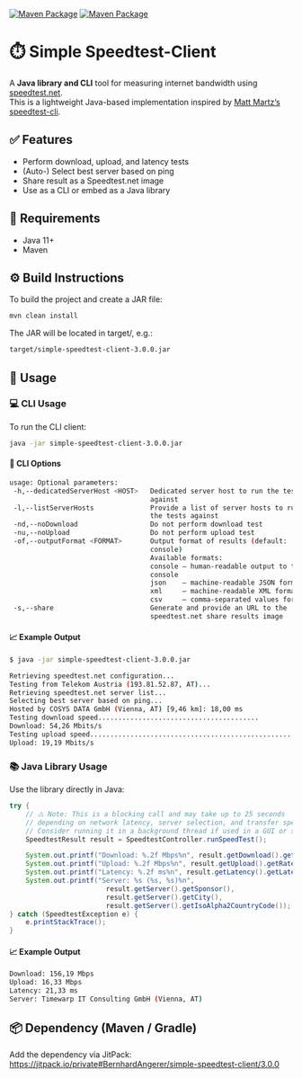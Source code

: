 [![Maven Package](https://github.com/BernhardAngerer/simple-speedtest-client/actions/workflows/maven-publish.yml/badge.svg)](https://github.com/BernhardAngerer/simple-speedtest-client/actions/workflows/maven-publish.yml)
[![Maven Package](https://github.com/BernhardAngerer/simple-speedtest-client/actions/workflows/maven-verify.yml/badge.svg)](https://github.com/BernhardAngerer/simple-speedtest-client/actions/workflows/maven-verify.yml)

# ⏱️ Simple Speedtest-Client

A **Java library and CLI** tool for measuring internet bandwidth using [speedtest.net](https://www.speedtest.net/).  
This is a lightweight Java-based implementation inspired by [Matt Martz’s speedtest-cli](https://github.com/sivel/speedtest-cli).

## ✅ Features

- Perform download, upload, and latency tests
- (Auto-) Select best server based on ping
- Share result as a Speedtest.net image
- Use as a CLI or embed as a Java library

## 🧰 Requirements
- Java 11+
- Maven

## ⚙️ Build Instructions
To build the project and create a JAR file:
```bash
mvn clean install
```
The JAR will be located in target/, e.g.:
```bash
target/simple-speedtest-client-3.0.0.jar
```

## 🚀 Usage

### 💻 CLI Usage
To run the CLI client:
```bash
java -jar simple-speedtest-client-3.0.0.jar
```

#### 🔧 CLI Options
```bash
usage: Optional parameters:
 -h,--dedicatedServerHost <HOST>   Dedicated server host to run the tests
                                   against
 -l,--listServerHosts              Provide a list of server hosts to run
                                   the tests against
 -nd,--noDownload                  Do not perform download test
 -nu,--noUpload                    Do not perform upload test
 -of,--outputFormat <FORMAT>       Output format of results (default:
                                   console)
                                   Available formats:
                                   console — human-readable output to the
                                   console
                                   json    — machine-readable JSON format
                                   xml     — machine-readable XML format
                                   csv     — comma-separated values format
 -s,--share                        Generate and provide an URL to the
                                   speedtest.net share results image

```

#### 📈 Example Output
```bash
$ java -jar simple-speedtest-client-3.0.0.jar 

Retrieving speedtest.net configuration...
Testing from Telekom Austria (193.81.52.87, AT)...
Retrieving speedtest.net server list...
Selecting best server based on ping...
Hosted by COSYS DATA GmbH (Vienna, AT) [9,46 km]: 18,00 ms
Testing download speed........................................
Download: 54,26 Mbits/s
Testing upload speed...................................................
Upload: 19,19 Mbits/s
```

### 📚 Java Library Usage
Use the library directly in Java:
```java
try {
    // ⚠️ Note: This is a blocking call and may take up to 25 seconds 
    // depending on network latency, server selection, and transfer speed.
    // Consider running it in a background thread if used in a GUI or server application.
    SpeedtestResult result = SpeedtestController.runSpeedTest();

    System.out.printf("Download: %.2f Mbps%n", result.getDownload().getRateInMbps());
    System.out.printf("Upload: %.2f Mbps%n", result.getUpload().getRateInMbps());
    System.out.printf("Latency: %.2f ms%n", result.getLatency().getLatency());
    System.out.printf("Server: %s (%s, %s)%n",
                        result.getServer().getSponsor(),
                        result.getServer().getCity(),
                        result.getServer().getIsoAlpha2CountryCode());
} catch (SpeedtestException e) {
    e.printStackTrace();
}
```

#### 📈 Example Output
```bash
Download: 156,19 Mbps
Upload: 16,33 Mbps
Latency: 21,33 ms
Server: Timewarp IT Consulting GmbH (Vienna, AT)
```

## 📦 Dependency (Maven / Gradle)
Add the dependency via JitPack:
https://jitpack.io/private#BernhardAngerer/simple-speedtest-client/3.0.0
